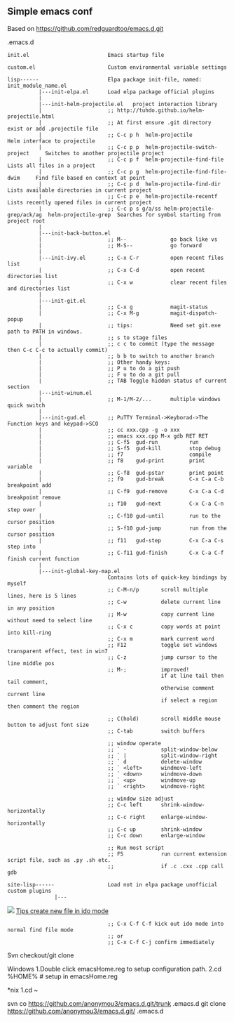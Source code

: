 ## Simple emacs conf ##

Based on https://github.com/redguardtoo/emacs.d.git

.emacs.d

    init.el                         Emacs startup file

    custom.el                       Custom environmental variable settings

    lisp------                      Elpa package init-file, named: init_module_name.el
              |---init-elpa.el      Load elpa package official plugins
              |
              |---init-helm-projectile.el   project interaction library
              |                     ;; http://tuhdo.github.io/helm-projectile.html
              |                     ;; At first ensure .git directory exist or add .projectile file
              |                     ;; C-c p h  helm-projectile                    Helm interface to projectile
              |                     ;; C-c p p  helm-projectile-switch-project     Switches to another projectile project
              |                     ;; C-c p f  helm-projectile-find-file          Lists all files in a project
              |                     ;; C-c p g  helm-projectile-find-file-dwim     Find file based on context at point
              |                     ;; C-c p d  helm-projectile-find-dir           Lists available directories in current project
              |                     ;; C-c p e  helm-projectile-recentf            Lists recently opened files in current project
              |                     ;; C-c p s g/a/ss helm-projectile-grep/ack/ag  helm-projectile-grep  Searches for symbol starting from project root
              |
              |---init-back-button.el
              |                     ;; M--              go back like vs
              |                     ;; M-S--            go forward
              |
              |---init-ivy.el       ;; C-x C-r          open recent files list
              |                     ;; C-x C-d          open recent directories list
              |                     ;; C-x w            clear recent files and directories list
              |
              |---init-git.el
              |                     ;; C-x g            magit-status
              |                     ;; C-x M-g          magit-dispatch-popup
              |                     ;; tips:            Need set git.exe path to PATH in windows.
              |                     ;; s to stage files
              |                     ;; c c to commit (type the message then C-c C-c to actually commit)
              |                     ;; b b to switch to another branch
              |                     ;; Other handy keys:
              |                     ;; P u to do a git push
              |                     ;; F u to do a git pull
              |                     ;; TAB Toggle hidden status of current section
              |---init-winum.el
              |                     ;; M-1/M-2/...      multiple windows quick switch
              |
              |---init-gud.el       ;; PuTTY Terminal->Keyborad->The Function keys and keypad->SCO
              |                     ;; cc xxx.cpp -g -o xxx
              |                     ;; emacs xxx.cpp M-x gdb RET RET
              |                     ;; C-f5  gud-run          run
              |                     ;; S-f5  gud-kill         stop debug
              |                     ;; f7                     compile
              |                     ;; f8    gud-print        print variable
              |                     ;; C-f8  gud-pstar        print point
              |                     ;; f9    gud-break        C-x C-a C-b breakpoint add
              |                     ;; C-f9  gud-remove       C-x C-a C-d breakpoint remove
              |                     ;; f10   gud-next         C-x C-a C-n step over
              |                     ;; C-f10 gud-until        run to the cursor position
              |                     ;; S-f10 gud-jump         run from the cursor position
              |                     ;; f11   gud-step         C-x C-a C-s step into
              |                     ;; C-f11 gud-finish       C-x C-a C-f finish current function
              |
              |---init-global-key-map.el
                                    Contains lots of quick-key bindings by myself
                                    ;; C-M-n/p       scroll multiple lines, here is 5 lines
                                    ;; C-w           delete current line in any position
                                    ;; M-w           copy current line without need to select line
                                    ;; C-x c         copy words at point into kill-ring
                                    ;; C-x m         mark current word
                                    ;; F12           toggle set windows transparent effect, test in win7
                                    ;; C-z           jump cursor to the line middle pos
                                    ;; M-;           improved!
                                                     if at line tail then tail comment,
                                                     otherwise comment current line
                                                     if select a region then comment the region

                                    ;; C(hold)       scroll middle mouse button to adjust font size
                                    ;; C-tab         switch buffers

                                    ;; window operate
                                    ;; ` -           split-window-below
                                    ;; ` |           split-window-right
                                    ;; ` d           delete-window
                                    ;; ` <left>      windmove-left
                                    ;; ` <down>      windmove-down
                                    ;; ` <up>        windmove-up
                                    ;; ` <right>     windmove-right

                                    ;; window size adjust
                                    ;; C-c left      shrink-window-horizontally
                                    ;; C-c right     enlarge-window-horizontally
                                    ;; C-c up        shrink-window
                                    ;; C-c down      enlarge-window

                                    ;; Run most script
                                    ;; F5            run current extension script file, such as .py .sh etc.
                                    ;;               if .c .cxx .cpp call gdb

    site-lisp------                 Load not in elpa package unofficial custom plugins
                   |---

![](https://camo.githubusercontent.com/50e03755d1c1b7eb1f79fd9552c7e764c0331cc3/687474703a2f2f69636f6e732e69636f6e617263686976652e636f6d2f69636f6e732f686f70737461727465722f736f66742d7363726170732f33322f427574746f6e2d5761726e696e672d69636f6e2e706e67)
[Tips
create new file in ido mode](http://stackoverflow.com/questions/5138110/emacs-create-new-file-with-ido-enabled)

                                    ;; C-x C-f C-f kick out ido mode into normal find file mode
                                    ;; or
                                    ;; C-x C-f C-j confirm immediately

Svn checkout/git clone

Windows
1.Double click emacsHome.reg to setup configuration path.
2.cd %HOME% # setup in emacsHome.reg

*nix
1.cd ~

svn co https://github.com/anonymou3/emacs.d.git/trunk .emacs.d
git clone https://github.com/anonymou3/emacs.d.git/ .emacs.d
